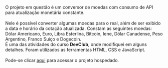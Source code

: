 <p>O projeto em questão é um conversor de moedas com consumo de API para atualização monetária constante.
<br>
<br>
Nele é possível converter algumas moedas para o real, além de ser exibido a data e horário da cotação atualizada. Constam as seguintes moedas: Dólar Americano, Euro, Libra Esterlina, Bitcoin, Iene, Dólar Canadense, Peso Argentino, Franco Suiço e Dogecoin.
  <br>
É uma das atividades do curso <b>DevClub</b>, onde modifiquei em alguns detalhes. Foram utilizados as ferramentas HTML, CSS e JavaScript.
<br>
<br>
Pode-se clicar <a href="https://pjconversorapi.netlify.app">aqui</a> para acessar o projeto hospedado.
<br>
<br>
</p>
